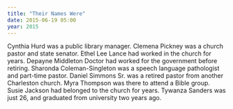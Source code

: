 ```yaml
---
title: "Their Names Were"
date: 2015-06-19 05:00
year: 2015
---
```

<p>
  Cynthia Hurd was a public library manager.
  Clemena Pickney was a church pastor and state senator.
  Ethel Lee Lance had worked in the church for years.
  Depayne Middleton Doctor had worked for the government before retiring.
  Sharonda Coleman-Singleton was a speech language pathologist and part-time pastor.
  Daniel Simmons Sr. was a retired pastor from another Charleston church.
  Myra Thompson was there to attend a Bible group.
  Susie Jackson had belonged to the church for years.
  Tywanza Sanders was just 26, and graduated from university two years ago.
</p>
